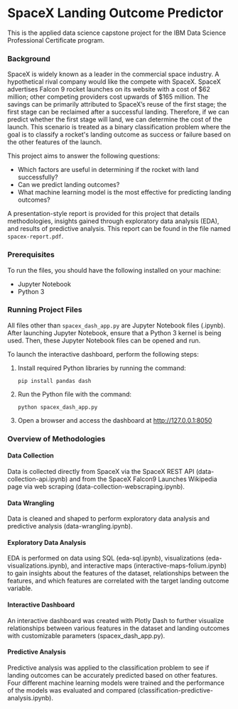 # SpaceX Landing Outcome Predictor

This is the applied data science capstone project for the IBM Data Science Professional Certificate program.

### Background
SpaceX is widely known as a leader in the commercial space industry. A hypothetical rival company would like the compete with SpaceX. SpaceX advertises Falcon 9 rocket launches on its website with a cost of $62 million; other competing providers cost upwards of $165 million. The savings can be primarily attributed to SpaceX’s reuse of the first stage; the first stage can be reclaimed after a successful landing. Therefore, if we can predict whether the first stage will land, we can determine the cost of the launch. This scenario is treated as a binary classification problem where the goal is to classify a rocket's landing outcome as success or failure based on the other features of the launch.

This project aims to answer the following questions:

- Which factors are useful in determining if the rocket with land successfully?
- Can we predict landing outcomes?
- What machine learning model is the most effective for predicting landing outcomes?

A presentation-style report is provided for this project that details methodologies, insights gained through exploratory data analysis (EDA), and results of predictive analysis. This report can be found in the file named ```spacex-report.pdf```.

### Prerequisites
To run the files, you should have the following installed on your machine:

- Jupyter Notebook
- Python 3

### Running Project Files
All files other than ```spacex_dash_app.py``` are Jupyter Notebook files (.ipynb). After launching Jupyter Notebook, ensure that a Python 3 kernel is being used. Then, these Jupyter Notebook files can be opened and run.

To launch the interactive dashboard, perform the following steps:

1. Install required Python libraries by running the command:
   ```
   pip install pandas dash
   ```
2. Run the Python file with the command:
   ```
   python spacex_dash_app.py
   ```
3. Open a browser and access the dashboard at http://127.0.0.1:8050

### Overview of Methodologies

#### Data Collection
Data is collected directly from SpaceX via the SpaceX REST API (data-collection-api.ipynb) and from the SpaceX Falcon9 Launches Wikipedia page via web scraping (data-collection-webscraping.ipynb).

#### Data Wrangling
Data is cleaned and shaped to perform exploratory data analysis and predictive analysis (data-wrangling.ipynb).

#### Exploratory Data Analysis
EDA is performed on data using SQL (eda-sql.ipynb), visualizations (eda-visualizations.ipynb), and interactive maps (interactive-maps-folium.ipynb) to gain insights about the features of the dataset, relationships between the features, and which features are correlated with the target landing outcome variable.

#### Interactive Dashboard
An interactive dashboard was created with Plotly Dash to further visualize relationships between various features in the dataset and landing outcomes with customizable parameters (spacex_dash_app.py).

#### Predictive Analysis
Predictive analysis was applied to the classification problem to see if landing outcomes can be accurately predicted based on other features. Four different machine learning models were trained and the performance of the models was evaluated and compared (classification-predictive-analysis.ipynb).
